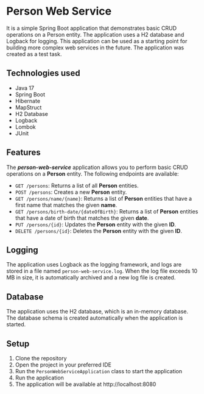 # **Person Web Service**

It is a simple Spring Boot application that demonstrates basic CRUD operations on a Person entity. The application uses a H2 database and Logback for logging. This application can be used as a starting point for building more complex web services in the future.
The application was created as a test task.

## Technologies used
- Java 17
- Spring Boot
- Hibernate
- MapStruct
- H2 Database
- Logback
- Lombok
- JUnit

## Features
The **_person-web-service_** application allows you to perform basic CRUD operations on a **Person** entity. The following endpoints are available:
- `GET /persons`: Returns a list of all **Person** entities.
- `POST /persons`: Creates a new **Person** entity.
- `GET /persons/name/{name}`: Returns a list of **Person** entities that have a first name that matches the given **name**.
- `GET /persons/birth-date/{dateOfBirth}`: Returns a list of **Person** entities that have a date of birth that matches the given **date**.
- `PUT /persons/{id}`: Updates the **Person** entity with the given **ID**.
- `DELETE /persons/{id}`: Deletes the **Person** entity with the given **ID**.

## Logging
The application uses Logback as the logging framework, and logs are stored in a file named `person-web-service.log`. When the log file exceeds 10 MB in size, it is automatically archived and a new log file is created.
## Database
The application uses the H2 database, which is an in-memory database. The database schema is created automatically when the application is started.

## Setup
1. Clone the repository
2. Open the project in your preferred IDE
3. Run the `PersonWebServiceApplication` class to start the application
4. Run the application
5. The application will be available at http://localhost:8080